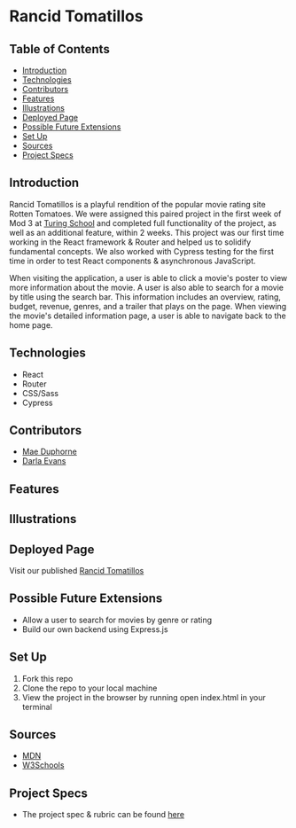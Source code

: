 # Rancid Tomatillos

## Table of Contents
  - [Introduction](##Introduction)
  - [Technologies](##Technologies)
  - [Contributors](##Contributors)
  - [Features](##Features)
  - [Illustrations](##Illustrations)
  - [Deployed Page](##Deployed-Page)
  - [Possible Future Extensions](##Possible-Future-Extensions)
  - [Set Up](##Set-Up)
  - [Sources](##Sources)
  - [Project Specs](##Project-Specs)

## Introduction

Rancid Tomatillos is a playful rendition of the popular movie rating site Rotten Tomatoes. We were assigned this paired project in the first week of Mod 3 at [Turing School](turing.edu) and completed full functionality of the project, as well as an additional feature, within 2 weeks. This project was our first time working in the React framework & Router and helped us to solidify fundamental concepts. We also worked with Cypress testing for the first time in order to test React components & asynchronous JavaScript.

When visiting the application, a user is able to click a movie's poster to view more information about the movie. A user is also able to search for a movie by title using the search bar. This information includes an overview, rating, budget, revenue, genres, and a trailer that plays on the page. When viewing the movie's detailed information page, a user is able to navigate back to the home page.

## Technologies
  - React
  - Router
  - CSS/Sass
  - Cypress

## Contributors
  - [Mae Duphorne](https://github.com/maeduphorne)
  - [Darla Evans](https://github.com/darlaevans2000)

## Features

  

## Illustrations



## Deployed Page

Visit our published [Rancid Tomatillos]()

## Possible Future Extensions

- Allow a user to search for movies by genre or rating
- Build our own backend using Express.js

## Set Up

1. Fork this repo  
2. Clone the repo to your local machine
3. View the project in the browser by running open index.html in your terminal


## Sources
  - [MDN](http://developer.mozilla.org/en-US/)
  - [W3Schools](https://www.w3schools.com/)

## Project Specs
  - The project spec & rubric can be found [here](https://frontend.turing.edu/projects/module-3/rancid-tomatillos-v3.html)
